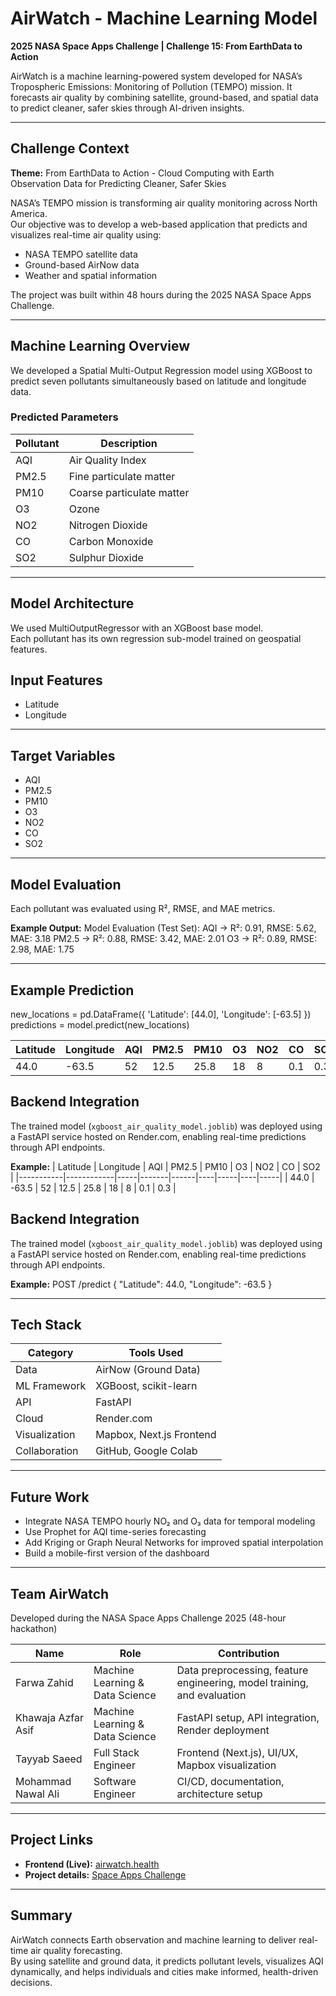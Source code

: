 # AirWatch - Machine Learning Model  
**2025 NASA Space Apps Challenge | Challenge 15: From EarthData to Action**

AirWatch is a machine learning-powered system developed for NASA’s Tropospheric Emissions: Monitoring of Pollution (TEMPO) mission. It forecasts air quality by combining satellite, ground-based, and spatial data to predict cleaner, safer skies through AI-driven insights.

---

## Challenge Context  
**Theme:** From EarthData to Action - Cloud Computing with Earth Observation Data for Predicting Cleaner, Safer Skies  

NASA’s TEMPO mission is transforming air quality monitoring across North America.  
Our objective was to develop a web-based application that predicts and visualizes real-time air quality using:  
- NASA TEMPO satellite data  
- Ground-based AirNow data  
- Weather and spatial information  

The project was built within 48 hours during the 2025 NASA Space Apps Challenge.

---

## Machine Learning Overview  
We developed a Spatial Multi-Output Regression model using XGBoost to predict seven pollutants simultaneously based on latitude and longitude data.

### Predicted Parameters  
| Pollutant | Description |
|------------|--------------|
| AQI | Air Quality Index |
| PM2.5 | Fine particulate matter |
| PM10 | Coarse particulate matter |
| O3 | Ozone |
| NO2 | Nitrogen Dioxide |
| CO | Carbon Monoxide |
| SO2 | Sulphur Dioxide |

---

## Model Architecture  

We used MultiOutputRegressor with an XGBoost base model.  
Each pollutant has its own regression sub-model trained on geospatial features.

## Input Features

- Latitude  
- Longitude  

---

## Target Variables

- AQI  
- PM2.5  
- PM10  
- O3  
- NO2  
- CO  
- SO2  

---

## Model Evaluation

Each pollutant was evaluated using R², RMSE, and MAE metrics.

**Example Output:**
Model Evaluation (Test Set):
AQI -> R²: 0.91, RMSE: 5.62, MAE: 3.18
PM2.5 -> R²: 0.88, RMSE: 3.42, MAE: 2.01
O3 -> R²: 0.89, RMSE: 2.98, MAE: 1.75


---

## Example Prediction
new_locations = pd.DataFrame({
    'Latitude': [44.0],
    'Longitude': [-63.5]
})
predictions = model.predict(new_locations)


| Latitude | Longitude | AQI | PM2.5 | PM10 | O3 | NO2 | CO | SO2 |
|-----------|------------|-----|-------|------|----|-----|----|-----|
| 44.0 | -63.5 | 52 | 12.5 | 25.8 | 18 | 8 | 0.1 | 0.3 |

## Backend Integration

The trained model (`xgboost_air_quality_model.joblib`) was deployed using a FastAPI service hosted on Render.com, enabling real-time predictions through API endpoints.

**Example:**
| Latitude | Longitude | AQI | PM2.5 | PM10 | O3 | NO2 | CO | SO2 |
|-----------|------------|-----|-------|------|----|-----|----|-----|
| 44.0 | -63.5 | 52 | 12.5 | 25.8 | 18 | 8 | 0.1 | 0.3 |

## Backend Integration

The trained model (`xgboost_air_quality_model.joblib`) was deployed using a FastAPI service hosted on Render.com, enabling real-time predictions through API endpoints.

**Example:**
POST /predict
{
  "Latitude": 44.0,
  "Longitude": -63.5
}


---

## Tech Stack

| Category | Tools Used |
|-----------|-------------|
| Data | AirNow (Ground Data) |
| ML Framework | XGBoost, scikit-learn |
| API | FastAPI |
| Cloud | Render.com |
| Visualization | Mapbox, Next.js Frontend |
| Collaboration | GitHub, Google Colab |

---

## Future Work

- Integrate NASA TEMPO hourly NO₂ and O₃ data for temporal modeling  
- Use Prophet for AQI time-series forecasting  
- Add Kriging or Graph Neural Networks for improved spatial interpolation  
- Build a mobile-first version of the dashboard  

---

## Team AirWatch

Developed during the NASA Space Apps Challenge 2025 (48-hour hackathon)

| Name | Role | Contribution |
|------|------|---------------|
| Farwa Zahid | Machine Learning & Data Science | Data preprocessing, feature engineering, model training, and evaluation |
| Khawaja Azfar Asif | Machine Learning & Data Science | FastAPI setup, API integration, Render deployment |
| Tayyab Saeed | Full Stack Engineer | Frontend (Next.js), UI/UX, Mapbox visualization |
| Mohammad Nawal Ali | Software Engineer | CI/CD, documentation, architecture setup |

---

## Project Links

- **Frontend (Live):** [airwatch.health](https://www.airwatch.health/)  
- **Project details:** [Space Apps Challenge](https://www.spaceappschallenge.org/2025/find-a-team/thunders/?tab=project0)

---

## Summary

AirWatch connects Earth observation and machine learning to deliver real-time air quality forecasting.  
By using satellite and ground data, it predicts pollutant levels, visualizes AQI dynamically, and helps individuals and cities make informed, health-driven decisions.



